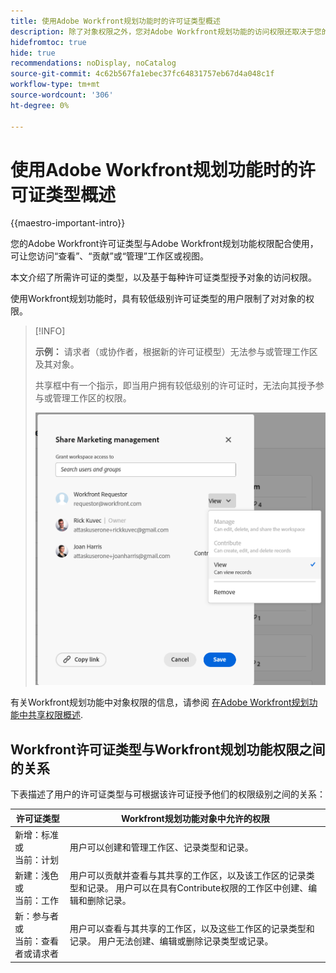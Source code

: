 ```yaml
---
title: 使用Adobe Workfront规划功能时的许可证类型概述
description: 除了对象权限之外，您对Adobe Workfront规划功能的访问权限还取决于您的许可证类型。
hidefromtoc: true
hide: true
recommendations: noDisplay, noCatalog
source-git-commit: 4c62b567fa1ebec37fc64831757eb67d4a048c1f
workflow-type: tm+mt
source-wordcount: '306'
ht-degree: 0%

---
```


<!--update the metadata with real things when making this public; also update the description with something like this: Not all users in the organization have the same access and permissions to use Adobe Maestro. This article describes the levels of access that users could have to Adobe Maestro. -->
<!--update the title and the metadata title if Maestro is NOT its own product - because the title is too generic for it being a Workfront capability-->

# 使用Adobe Workfront规划功能时的许可证类型概述

{{maestro-important-intro}}

您的Adobe Workfront许可证类型与Adobe Workfront规划功能权限配合使用，可让您访问“查看”、“贡献”或“管理”工作区或视图。 <!--add more objects here when we can grant other object-specific permissions-->

本文介绍了所需许可证的类型，以及基于每种许可证类型授予对象的访问权限。

使用Workfront规划功能时，具有较低级别许可证类型的用户限制了对对象的权限。

>[!INFO]
>
>**示例：** 请求者（或协作者，根据新的许可证模型）无法参与或管理工作区及其对象。
>
>共享框中有一个指示，即当用户拥有较低级别的许可证时，无法向其授予参与或管理工作区的权限。
>
>![](assets/permissions-grayed-out-for-requestor-user.png)


有关Workfront规划功能中对象权限的信息，请参阅 [在Adobe Workfront规划功能中共享权限概述](/help/quicksilver/maestro/access/sharing-permissions-overview.md).

## Workfront许可证类型与Workfront规划功能权限之间的关系

下表描述了用户的许可证类型与可根据该许可证授予他们的权限级别之间的关系：


| 许可证类型 | Workfront规划功能对象中允许的权限 |
|------------------------------------------------|-------------------------------------------------------------------------------------------------------------------------------------------------------------------------------|
| 新增：标准 <br> 或 <br>当前：计划 | 用户可以创建和管理工作区、记录类型和记录。 |
| 新建：浅色 <br> 或 <br>当前：工作 | 用户可以贡献并查看与其共享的工作区，以及该工作区的记录类型和记录。  用户可以在具有Contribute权限的工作区中创建、编辑和删除记录。 |
| 新：参与者 <br> 或 <br>当前：查看者或请求者 | 用户可以查看与其共享的工作区，以及这些工作区的记录类型和记录。 用户无法创建、编辑或删除记录类型或记录。 |



